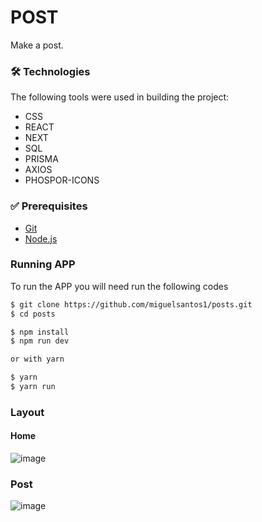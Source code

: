 # POST
Make a post.

### 🛠 Technologies

The following tools were used in building the project:

- CSS
- REACT
- NEXT
- SQL
- PRISMA
- AXIOS
- PHOSPOR-ICONS

### ✅ Prerequisites

- [Git](https://git-scm.com)
- [Node.js](https://nodejs.org/en/)

### Running APP

To run the APP you will need run the following codes

```bash
$ git clone https://github.com/miguelsantos1/posts.git
$ cd posts

$ npm install
$ npm run dev

or with yarn

$ yarn
$ yarn run
```

### Layout

#### Home
![image](https://user-images.githubusercontent.com/95758854/206558122-a91bdd1a-b604-4b1e-ac19-0e311a6898e0.png)
### Post
![image](https://user-images.githubusercontent.com/95758854/206558244-7d8b59a7-794d-462d-8f2e-73374aae7079.png)

